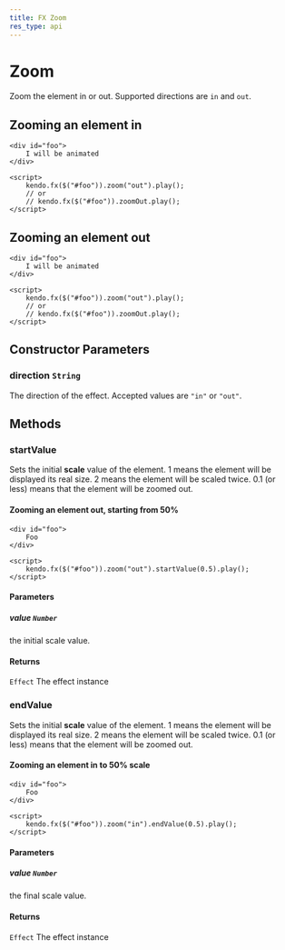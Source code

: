 ```yaml
---
title: FX Zoom
res_type: api
---
```


# Zoom

Zoom the element in or out.
Supported directions are `in` and `out`.

## Zooming an element in

    <div id="foo">
        I will be animated
    </div>

    <script>
        kendo.fx($("#foo")).zoom("out").play();
        // or
        // kendo.fx($("#foo")).zoomOut.play();
    </script>

## Zooming an element out

    <div id="foo">
        I will be animated
    </div>

    <script>
        kendo.fx($("#foo")).zoom("out").play();
        // or
        // kendo.fx($("#foo")).zoomOut.play();
    </script>

## Constructor Parameters

### direction `String`

The direction of the effect. Accepted values are `"in"` or `"out"`.

## Methods

### startValue

Sets the initial **scale** value of the element.
1 means the element will be displayed its real size.
2 means the element will be scaled twice.
0.1 (or less) means that the element will be zoomed out.

#### Zooming an element out, starting from 50%

    <div id="foo">
        Foo
    </div>

    <script>
        kendo.fx($("#foo")).zoom("out").startValue(0.5).play();
    </script>


#### Parameters

##### value `Number`

the initial scale value.

#### Returns

`Effect` The effect instance

### endValue

Sets the initial **scale** value of the element.
1 means the element will be displayed its real size.
2 means the element will be scaled twice.
0.1 (or less) means that the element will be zoomed out.

#### Zooming an element in to 50% scale

    <div id="foo">
        Foo
    </div>

    <script>
        kendo.fx($("#foo")).zoom("in").endValue(0.5).play();
    </script>


#### Parameters

##### value `Number`

the final scale value.

#### Returns

`Effect` The effect instance

